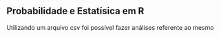 ## Probabilidade e Estatísica em R
Utilizando um arquivo csv foi possível fazer análises referente ao mesmo 
